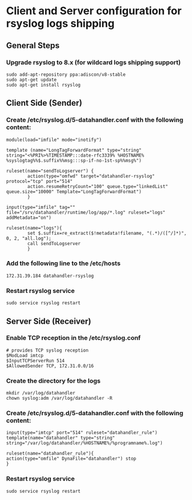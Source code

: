 # Client and Server configuration for rsyslog logs shipping
## General Steps
### Upgrade rsyslog to 8.x (for wildcard logs shipping support)
```
sudo add-apt-repository ppa:adiscon/v8-stable
sudo apt-get update
sudo apt-get install rsyslog
```
## Client Side (Sender)
###  Create /etc/rsyslog.d/5-datahandler.conf with the following content:
```
module(load="imfile" mode="inotify")
 
template (name="LongTagForwardFormat" type="string"
string="<%PRI%>%TIMESTAMP:::date-rfc3339% %HOSTNAME% %syslogtag%%$.suffix%%msg:::sp-if-no-1st-sp%%msg%")
 
ruleset(name="sendToLogserver") {
        action(type="omfwd" target="datahandler-rsyslog" protocol="tcp" port="514"
        action.resumeRetryCount="100" queue.type="linkedList" queue.size="10000" Template="LongTagForwardFormat")
        }
 
input(type="imfile" tag="" file="/srv/datahandler/runtime/log/app/*.log" ruleset="logs" addMetadata="on")
 
ruleset(name="logs"){
        set $.suffix=re_extract($!metadata!filename, "(.*)/([^/]*)", 0, 2, "all.log");
        call sendToLogserver
        }
```
### Add the following line to the /etc/hosts
```
172.31.39.184 datahandler-rsyslog
```
### Restart rsyslog service
```
sudo service rsyslog restart
```
## Server Side (Receiver)
### Enable TCP reception in the /etc/rsyslog.conf
```
# provides TCP syslog reception
$ModLoad imtcp
$InputTCPServerRun 514
$AllowedSender TCP, 172.31.0.0/16
```
### Create the directory for the logs
```
mkdir /var/log/datahandler
chown syslog:adm /var/log/datahandler -R
```
### Create /etc/rsyslog.d/5-datahandler.conf with the following content:
```
input(type="imtcp" port="514" ruleset="datahandler_rule")
template(name="datahandler" type="string" string="/var/log/datahandler/%HOSTNAME%/%programname%.log")
 
ruleset(name="datahandler_rule"){
action(type="omfile" DynaFile="datahandler") stop
}
```
### Restart rsyslog service
```
sudo service rsyslog restart
```
